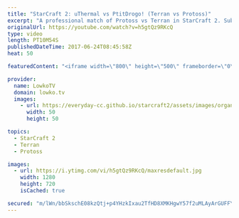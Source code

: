 ```yaml
---
title: "StarCraft 2: uThermal vs PtitDrogo! (Terran vs Protoss)"
excerpt: "A professional match of Protoss vs Terran in StarCraft 2. Subscribe for more videos: http://lowko.tv/youtube Neeblet vs Snute: https://goo.gl/8paMLW  A very close defense in this game turns the tides in favour of one of the players. However, it's easy to make a mistake and give your opponent the upperhand."
originalUrl: https://youtube.com/watch?v=h5gtQz9RKcQ
type: video
length: PT10M54S
publishedDateTime: 2017-06-24T08:45:58Z
heat: 50

featuredContent: "<iframe width=\"800\" height=\"500\" frameborder=\"0\" src=\"https://www.youtube.com/embed/h5gtQz9RKcQ\" allow=\"accelerometer; autoplay; encrypted-media; gyroscope; picture-in-picture\" allowfullscreen></iframe>"

provider:
  name: LowkoTV
  domain: lowko.tv
  images:
    - url: https://everyday-cc.github.io/starcraft2/assets/images/organizations/lowko.tv-50x50.jpg
      width: 50
      height: 50

topics:
  - StarCraft 2
  - Terran
  - Protoss

images:
  - url: https://i.ytimg.com/vi/h5gtQz9RKcQ/maxresdefault.jpg
    width: 1280
    height: 720
    isCached: true

secured: "m/lWn/bbSkschE08kzQtj+p4YHzkIxau2TfHD8XMKHgwY57f2uMLAyArGUFFYtAa2R7/VLu1l5pXZ0ZzHYj2Fwq5SWCzzleA+cDtJKpvQV4Fv2bnQ6Nyq8wAzBWyTxJ2Z4igklH4xzZLmDCq1Fq6MWZxhTfqJztAAE/M1Vv0T55s2s1KxO948BhpedQ8qs89kY1oUzWa02CUcZyEu/1kVBYAXaXbbZLGi4Zsn6VxYl5aWGE3IRz1ha0RDZm5SKl3mfgdjeYXE/nm2PsAz9RM+zIPzReg6WkK/10o6xSJi0YoG+myxWMq+zlm/RzKEmdU35/pTx1fOw8rMutFkhRqwlmJ+gU3b2AmLNnIKOCOM7vPbHUiq3M0a97S02+Vzqpnd60L/W1SObs6z+xPvdCRHY1dRlo2HGd49X9K5k3rudk=;CfGQjwDN7bmaBfkb1+/qzA=="
---
```


